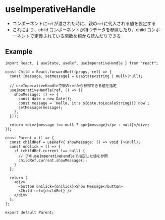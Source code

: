 # useImperativeHandle

- コンポーネントに`ref`が渡された時に、親の`ref`に代入される値を設定する
- これにより、child コンポーネントが持つデータを参照したり、child コンポーネントで定義されている関数を親から読んだりできる

## Example

```tsx
import React, { useState, useRef, useImperativeHandle } from "react";

const Child = React.forwardRef((props, ref) => {
  const [message, setMessage] = useState<string | null>(null);

  // useImperativeHandleで親のrefから参照できる値を指定
  useImperativeHandle(ref, () => ({
    showMessage: () => {
      const date = new Date();
      const message = `Hello, it's ${date.toLocaleString()} now`;
      setMessage(message);
    },
  }));

  return <div>{message !== null ? <p>{message}</p> : null}</div>;
});

const Parent = () => {
  const childRef = useRef<{ showMessage: () => void }>(null);
  const onClick = () => {
    if (childRef.current !== null) {
      // 子のuseImperativeHandleで指定した値を参照
      childRef.current.showMessage();
    }
  };

  return (
    <div>
      <button onClick={onClick}>Show Message</button>
      <Child ref={childRef} />
    </div>
  );
};

export default Parent;
```

